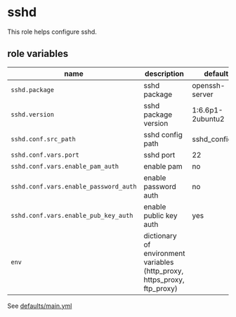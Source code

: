 # sshd

This role helps configure sshd.

## role variables

|name|description|default|
|----|-----------|-------|
|`sshd.package`|sshd package|openssh-server|
|`sshd.version`|sshd package version|1:6.6p1-2ubuntu2|
|`sshd.conf.src_path`|sshd config path|sshd_config.j2|
|`sshd.conf.vars.port`|sshd port|22|
|`sshd.conf.vars.enable_pam_auth`|enable pam|no|
|`sshd.conf.vars.enable_password_auth`|enable password auth|no|
|`sshd.conf.vars.enable_pub_key_auth`|enable public key auth|yes|
|`env`|dictionary of environment variables (http_proxy, https_proxy, ftp_proxy)||

See [defaults/main.yml](https://github.com/ryankanno/ansible-roles/blob/master/sshd/defaults/main.yml)
